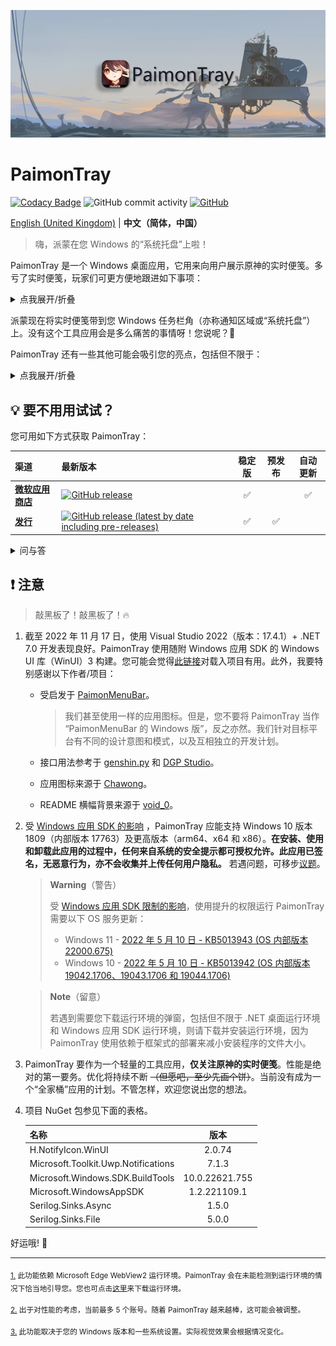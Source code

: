 ![banner.png](./img_README/banner.png)

# PaimonTray

[![Codacy Badge](https://app.codacy.com/project/badge/Grade/b83aab262d444585b7df8f0c8a55ed3a)](https://www.codacy.com/gh/ArvinZJC/PaimonTray/dashboard?utm_source=github.com&utm_medium=referral&utm_content=ArvinZJC/PaimonTray&utm_campaign=Badge_Grade)
![GitHub commit activity](https://img.shields.io/github/commit-activity/m/ArvinZJC/PaimonTray)
[![GitHub](https://img.shields.io/github/license/ArvinZJC/PaimonTray)](./LICENCE)

[English (United Kingdom)](./README.md) | **中文（简体，中国）**

> 嗨，派蒙在您 Windows 的“系统托盘”上啦！

PaimonTray 是一个 Windows 桌面应用，它用来向用户展示原神的实时便笺。多亏了实时便笺，玩家们可更方便地跟进如下事项：

<details>
  <summary>点我展开/折叠</summary>

- 每日委托任务：已完成，并已领取额外奖励？
- 值得铭记的强敌：本周还有剩余消耗原粹树脂减半次数？
- 探索派遣：给我康康进行探索派遣的游戏角色！
- 原粹树脂：全部恢复？
- 参量质变仪：可使用？
- 洞天宝钱：达到上限？

</details>

派蒙现在将实时便笺带到您 Windows 任务栏角（亦称通知区域或“系统托盘”）上。没有这个工具应用会是多么痛苦的事情呀！您说呢？🤪

PaimonTray 还有一些其他可能会吸引您的亮点，包括但不限于：

<details>
  <summary>点我展开/折叠</summary>

- 网页登录方案：就像在浏览器中<sup id="source1">[1](#footnote1)</sup>，在指定网页上登录到您的账号来添加/更新账号。
- 替代的登录方案：手动输入 cookie 来登录到您的账号是另一种添加/更新账号的方式。
- 不仅国服（指米哈游账号），还有国际服（指 HoYoLAB 账号）。
- 多账号<sup id="source2">[2](#footnote2)</sup>，以及恰到好处的管理：所有您已添加的账号可更新、检查并刷新、移除。
- 仅关注您已选择的角色：米哈游/ HoYoLAB 账号所有已绑定的角色（指原神账号）都可供您选择是否允许查询实时便笺。
- 可配置的实时便笺刷新间隔时间。
- _实时便笺提醒（将在未来上线）。_
- 日期和时间来代替时长：例如，派蒙会将完成/全部恢复/……所需要的时长转换成预计的日期和时间。
- 派蒙会尽力对“未解锁”事项给予提示。
- 支持深色模式。
- 支持云母/亚克力<sup id="source3">[3](#footnote3)</sup>。
- 国际化。支持的语言如下：
  - English (United Kingdom)
  - English (United States) ——无匹配语言时默认
  - 中文（简体，中国）

</details>

## 💡 要不用用试试？

您可用如下方式获取 PaimonTray：

| 渠道                                                                       | 最新版本                                                                                                                                                     | 稳定版 | 预发布 | 自动更新 |
| :------------------------------------------------------------------------- | :----------------------------------------------------------------------------------------------------------------------------------------------------------- | :----: | :----: | :------: |
| [**微软应用商店**](https://www.microsoft.com/store/productId/9PP6PJDDRNRZ) | [![GitHub release](https://img.shields.io/github/v/release/ArvinZJC/PaimonTray)](../../releases)                                                             |   ✅   |        |    ✅    |
| [**发行**](../../releases)                                                 | [![GitHub release (latest by date including pre-releases)](https://img.shields.io/github/v/release/ArvinZJC/PaimonTray?include_prereleases)](../../releases) |   ✅   |   ✅   |          |

<details>
  <summary>问与答</summary>

- **我应该选择哪个渠道来获取此应用？**

  请尽可能通过微软应用商店来获取此应用。它也许能对处理前提要求（如：应用的框架依赖）提供更稳定的支持。

  从[发行](../../releases)下载 `PaimonTray_<version>.msixbundle` 文件是一个替代的选择。若您属于下列情况，则您可能更适合从此渠道来获取此应用。

  - 您不使用处于 S 模式下的 Windows 10/11。
  - 您不能/讨厌使用微软应用商店。
  - 您不在乎是否能自动更新。
  - 您希望体验预发布。
  - 您能在必要时自行处理前提要求。

  您也许能同时安装来自两个渠道的此应用，这取决于您的 Windows 版本和一些系统设置。虽然我并不会指出这样做的任何坏处，但是依然不推荐。

- **我无法从微软应用商店获取如上所示的最新版本。**

  这取决于[微软的应用认证过程](https://docs.microsoft.com/en-gb/windows/uwp/publish/the-app-certification-process)，可能造成上线延迟。

- **如何用下载的 `.msixbundle` 文件来安装此应用？**

  您可双击下载的文件来通过[应用安装程序](https://apps.microsoft.com/store/detail/%E5%BA%94%E7%94%A8%E5%AE%89%E8%A3%85%E7%A8%8B%E5%BA%8F/9NBLGGH4NNS1?hl=zh-cn&gl=CN)安装此应用。若有任何错误，则您可在 PowerShell 中尝试如下命令。若发生任何类似“访问被拒绝”的错误，则您可能需要以管理员身份运行 PowerShell。

  ```PowerShell
  # 注意: 若您使用 PowerShell 7+，则请在使用 Add-AppxPackage 前先运行如下命令：
  # Import-Module Appx -UseWindowsPowerShell

  Add-AppxPackage PaimonTray_<version>.msixbundle
  ```

- **为什么提供的 `.msixbundle` 文件有点儿大？**

  依赖于框架式的部署已经大幅减小文件大小。这个文件将安装程序的多个体系结构版本捆绑成一个实体。

</details>

## ❗ 注意

> 敲黑板了！敲黑板了！🔥

1. 截至 2022 年 11 月 17 日，使用 Visual Studio 2022（版本：17.4.1）+ .NET 7.0 开发表现良好。PaimonTray 使用随附 Windows 应用 SDK 的 Windows UI 库（WinUI）3 构建。您可能会觉得[此链接](https://docs.microsoft.com/zh-cn/windows/apps/windows-app-sdk/set-up-your-development-environment)对载入项目有用。此外，我要特别感谢以下作者/项目：

   - 受启发于 [PaimonMenuBar](https://github.com/spencerwooo/PaimonMenuBar)。

     > 我们甚至使用一样的应用图标。但是，您不要将 PaimonTray 当作 “PaimonMenuBar 的 Windows 版”，反之亦然。我们针对目标平台有不同的设计意图和模式，以及互相独立的开发计划。

   - 接口用法参考于 [genshin.py](https://github.com/thesadru/genshin.py) 和 [DGP Studio](https://github.com/DGP-Studio)。

   - 应用图标来源于 [Chawong](https://www.pixiv.net/en/artworks/92415888)。

   - README 横幅背景来源于 [void_0](https://www.pixiv.net/en/artworks/85543107)。

2. 受 [Windows 应用 SDK 的影响](https://docs.microsoft.com/zh-cn/windows/apps/windows-app-sdk/system-requirements#windows-app-sdk) ，PaimonTray 应能支持 Windows 10 版本 1809（内部版本 17763）及更高版本（arm64、x64 和 x86）。**在安装、使用和卸载此应用的过程中，任何来自系统的安全提示都可授权允许。此应用已签名，无恶意行为，亦不会收集并上传任何用户隐私。** 若遇问题，可移步[议题](https://github.com/ArvinZJC/PaimonTray/issues)。

   > **Warning**（警告）
   >
   > 受 [Windows 应用 SDK 限制的影响](https://learn.microsoft.com/zh-cn/windows/apps/windows-app-sdk/stable-channel#elevation)，使用提升的权限运行 PaimonTray 需要以下 OS 服务更新：
   >
   > - Windows 11 - [2022 年 5 月 10 日 - KB5013943 (OS 内部版本 22000.675)](https://support.microsoft.com/zh-cn/topic/2022-年-5-月-10-日-kb5013943-os-内部版本-22000-675-14aa767a-aa87-414e-8491-b6e845541755)
   > - Windows 10 - [2022 年 5 月 10 日 - KB5013942 (OS 内部版本 19042.1706、19043.1706 和 19044.1706)](https://support.microsoft.com/zh-cn/topic/2022-年-5-月-10-日-kb5013942-os-内部版本-19042-1706-19043-1706-和-19044-1706-60b51119-85be-4a34-9e21-8954f6749504)

   > **Note**（留意）
   >
   > 若遇到需要您下载运行环境的弹窗，包括但不限于 .NET 桌面运行环境和 Windows 应用 SDK 运行环境，则请下载并安装运行环境，因为 PaimonTray 使用依赖于框架式的部署来减小安装程序的文件大小。

3. PaimonTray 要作为一个轻量的工具应用，**仅关注原神的实时便笺**。性能是绝对的第一要务。优化将持续不断 ~~（但愿吧，至少先画个饼）~~。当前没有成为一个“全家桶”应用的计划。不管怎样，欢迎您说出您的想法。

4. 项目 NuGet 包参见下面的表格。

   | 名称                                |      版本      |
   | :---------------------------------- | :------------: |
   | H.NotifyIcon.WinUI                  |     2.0.74     |
   | Microsoft.Toolkit.Uwp.Notifications |     7.1.3      |
   | Microsoft.Windows.SDK.BuildTools    | 10.0.22621.755 |
   | Microsoft.WindowsAppSDK             |  1.2.221109.1  |
   | Serilog.Sinks.Async                 |     1.5.0      |
   | Serilog.Sinks.File                  |     5.0.0      |

好运哦! 💖

---

<sub id="footnote1">[1.](#source1) 此功能依赖 Microsoft Edge WebView2 运行环境。PaimonTray 会在未能检测到运行环境的情况下恰当地引导您。您也可点击[这里](https://go.microsoft.com/fwlink/p/?LinkId=2124703)来下载运行环境。</sub>

<sub id="footnote2">[2.](#source2) 出于对性能的考虑，当前最多 5 个账号。随着 PaimonTray 越来越棒，这可能会被调整。</sub>

<sub id="footnote3">[3.](#source3) 此功能取决于您的 Windows 版本和一些系统设置。实际视觉效果会根据情况变化。</sub>
